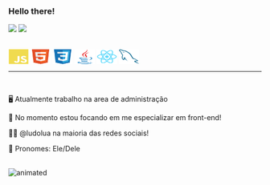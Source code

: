 
### Hello there!


<div>
  <img height="150rem" src="https://github-readme-stats.vercel.app/api?username=ludolua&show_icons=true&theme=tokyonight&include_all_commits=true&count_private=true"/>
  <img height="150rem" src="https://github-readme-stats.vercel.app/api/top-langs/?username=ludolua&layout=compact&langs_count=16&theme=tokyonight"/>
</div>

 <p align="inline">

</p>
<div style="display: inline_block"><br>
    <img align="center" alt="Js" height="30" width="40" src="https://raw.githubusercontent.com/devicons/devicon/master/icons/javascript/javascript-plain.svg">
    <img align="center" alt="HTML" height="30" width="40" src="https://raw.githubusercontent.com/devicons/devicon/master/icons/html5/html5-original.svg">
    <img align="center" alt="CSS" height="30" width="40" src="https://raw.githubusercontent.com/devicons/devicon/master/icons/css3/css3-original.svg">
    <img align="center" alt="JAVA" height="30" width="40" src="https://raw.githubusercontent.com/devicons/devicon/master/icons/java/java-original.svg">
    <img align="center" alt="REACT" height="30" width="40" src="https://raw.githubusercontent.com/devicons/devicon/master/icons/react/react-original.svg">
    <img align="center" alt="MYSQL" height="30" width="40" src="https://raw.githubusercontent.com/devicons/devicon/master/icons/mysql/mysql-original.svg">
</div>	

<hr>
<br>
  <p>🖥 Atualmente trabalho na area de administração
  <p>🌱 No momento estou focando em me especializar em front-end!</p>
  <p>🙋‍♂️ @ludolua na maioria das redes sociais!</p>
  <p>🧑 Pronomes: Ele/Dele</p>	
<br>
<img src="https://user-images.githubusercontent.com/87837854/166164046-1238b8f9-e59c-4096-83b5-c777ec7cf562.gif" alt="animated">
